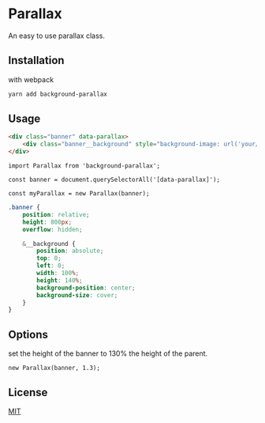 # Parallax

An easy to use parallax class.

## Installation

with webpack

```bash
yarn add background-parallax
```

## Usage

```html
<div class="banner" data-parallax>
	<div class="banner__background" style="background-image: url('your/image/directory');" data-parallax-watch></div>
</div>
```

```es6
import Parallax from 'background-parallax';

const banner = document.querySelectorAll('[data-parallax]');

const myParallax = new Parallax(banner);

```

```scss
.banner {
	position: relative;
	height: 800px;
	overflow: hidden;

	&__background {
		position: absolute;
		top: 0;
		left: 0;
		width: 100%;
		height: 140%;
		background-position: center;
		background-size: cover;
	}
}
```

## Options

set the height of the banner to 130% the height of the parent.

```es6
new Parallax(banner, 1.3);
```

## License
[MIT](https://choosealicense.com/licenses/mit/)

